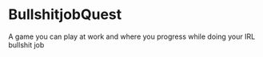 # BullshitjobQuest
A game you can play at work and where you progress while doing your IRL bullshit job

